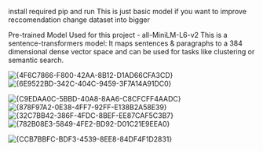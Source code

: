 install required pip and run 
This is just basic model if you want to improve reccomendation change dataset into bigger

Pre-trained Model Used for this project -
all-MiniLM-L6-v2
This is a sentence-transformers model: It maps sentences & paragraphs to a 384 dimensional dense vector space and can be used for tasks like clustering or semantic search.



![{4F6C7866-F800-42AA-8B12-D1AD66CFA3CD}](https://github.com/user-attachments/assets/56145175-0a63-4c64-8f12-daf32de4fa0e)
![{6E9522BD-342C-404C-9459-3F7A14A91DC0}](https://github.com/user-attachments/assets/625fa105-6d7e-4af7-89f2-be4dcfb38bd2)

![{C9EDAA0C-5BBD-40A8-8AA6-C8CFCFF4AADC}](https://github.com/user-attachments/assets/93ea869f-a1cf-4dc5-8c6d-9b3525c7e8f1)
![{878F97A2-0E38-4FF7-92FF-E138B2A58E39}](https://github.com/user-attachments/assets/43d5554f-246f-478c-bd77-d3393de09ad9)
![{32C7BB42-386F-4FDC-8BEF-EE87CAF5C3B7}](https://github.com/user-attachments/assets/f7be37da-f534-44a1-9102-eb8acb38cc73)
![{782B08E3-5849-4FE2-BD92-D01C21E9EEA0}](https://github.com/user-attachments/assets/838867f1-3d3b-426b-951d-ced4647514c2)


![{CCB7BBFC-BDF3-4539-8EE8-84DF4F1D2831}](https://github.com/user-attachments/assets/4aa53a97-884e-470f-8066-d7f37e970438)
